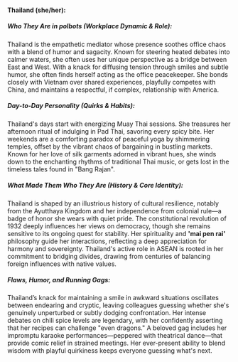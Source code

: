 #### Thailand (she/her):  

##### Who They Are in *polbots* (Workplace Dynamic & Role):  
Thailand is the empathetic mediator whose presence soothes office chaos with a blend of humor and sagacity. Known for steering heated debates into calmer waters, she often uses her unique perspective as a bridge between East and West. With a knack for diffusing tension through smiles and subtle humor, she often finds herself acting as the office peacekeeper. She bonds closely with Vietnam over shared experiences, playfully competes with China, and maintains a respectful, if complex, relationship with America.  

##### Day-to-Day Personality (Quirks & Habits):  
Thailand's days start with energizing Muay Thai sessions. She treasures her afternoon ritual of indulging in Pad Thai, savoring every spicy bite. Her weekends are a comforting paradox of peaceful yoga by shimmering temples, offset by the vibrant chaos of bargaining in bustling markets. Known for her love of silk garments adorned in vibrant hues, she winds down to the enchanting rhythms of traditional Thai music, or gets lost in the timeless tales found in "Bang Rajan".  

##### What Made Them Who They Are (History & Core Identity):  
Thailand is shaped by an illustrious history of cultural resilience, notably from the Ayutthaya Kingdom and her independence from colonial rule—a badge of honor she wears with quiet pride. The constitutional revolution of 1932 deeply influences her views on democracy, though she remains sensitive to its ongoing quest for stability. Her spirituality and **'mai pen rai'** philosophy guide her interactions, reflecting a deep appreciation for harmony and sovereignty. Thailand's active role in ASEAN is rooted in her commitment to bridging divides, drawing from centuries of balancing foreign influences with native values.  

##### Flaws, Humor, and Running Gags:  
Thailand’s knack for maintaining a smile in awkward situations oscillates between endearing and cryptic, leaving colleagues guessing whether she's genuinely unperturbed or subtly dodging confrontation. Her intense debates on chili spice levels are legendary, with her confidently asserting that her recipes can challenge "even dragons." A beloved gag includes her impromptu karaoke performances—peppered with theatrical dance—that provide comic relief in strained meetings. Her ever-present ability to blend wisdom with playful quirkiness keeps everyone guessing what's next.